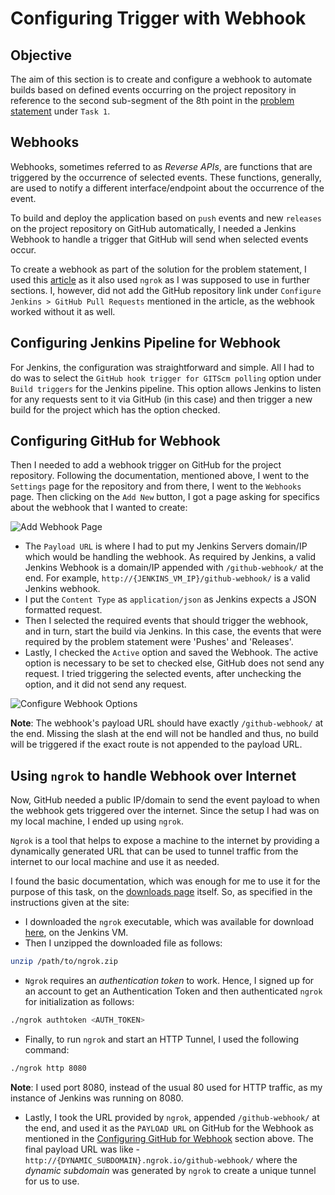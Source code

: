 # Configuring Trigger with Webhook

## Objective

The aim of this section is to create and configure a webhook to automate builds based on defined events occurring on the project repository in reference to the second sub-segment of the 8th point in the [problem statement](problem_statement.md) under `Task 1`.

## Webhooks

Webhooks, sometimes referred to as _Reverse APIs_, are functions that are triggered by the occurrence of selected events. These functions, generally, are used to notify a different interface/endpoint about the occurrence of the event.

To build and deploy the application based on `push` events and new `releases` on the project repository on GitHub automatically, I needed a Jenkins Webhook to handle a trigger that GitHub will send when selected events occur.

To create a webhook as part of the solution for the problem statement, I used this [article](https://dzone.com/articles/adding-a-github-webhook-in-your-jenkins-pipeline) as it also used `ngrok` as I was supposed to use in further sections. I, however, did not add the GitHub repository link under `Configure Jenkins > GitHub Pull Requests` mentioned in the article, as the webhook worked without it as well.

## Configuring Jenkins Pipeline for Webhook

For Jenkins, the configuration was straightforward and simple. All I had to do was to select the `GitHub hook trigger for GITScm polling` option under `Build triggers` for the Jenkins pipeline. This option allows Jenkins to listen for any requests sent to it via GitHub (in this case) and then trigger a new build for the project which has the option checked.

## Configuring GitHub for Webhook

Then I needed to add a webhook trigger on GitHub for the project repository. Following the documentation, mentioned above, I went to the `Settings` page for the repository and from there, I went to the `Webhooks` page. Then clicking on the `Add New` button, I got a page asking for specifics about the webhook that I wanted to create:

![Add Webhook Page](/img/add_webhook.png)

* The `Payload URL` is where I had to put my Jenkins Servers domain/IP which would be handling the webhook. As required by Jenkins, a valid Jenkins Webhook is a domain/IP appended with `/github-webhook/` at the end. For example, `http://{JENKINS_VM_IP}/github-webhook/` is a valid Jenkins webhook.
* I put the `Content Type` as `application/json` as Jenkins expects a JSON formatted request.
* Then I selected the required events that should trigger the webhook, and in turn, start the build via Jenkins. In this case, the events that were required by the problem statement were 'Pushes' and 'Releases'.
* Lastly, I checked the `Active` option and saved the Webhook. The active option is necessary to be set to checked else, GitHub does not send any request. I tried triggering the selected events, after unchecking the option, and it did not send any request.

![Configure Webhook Options](/img/configure_webhook.png)

**Note**: The webhook's payload URL should have exactly `/github-webhook/` at the end. Missing the slash at the end will not be handled and thus, no build will be triggered if the exact route is not appended to the payload URL.

## Using `ngrok` to handle Webhook over Internet

Now, GitHub needed a public IP/domain to send the event payload to when the webhook gets triggered over the internet. Since the setup I had was on my local machine, I ended up using `ngrok`.

`Ngrok` is a tool that helps to expose a machine to the internet by providing a dynamically generated URL that can be used to tunnel traffic from the internet to our local machine and use it as needed.

I found the basic documentation, which was enough for me to use it for the purpose of this task, on the [downloads page](https://ngrok.com/download) itself. So, as specified in the instructions given at the site:

* I downloaded the `ngrok` executable, which was available for download [here](https://ngrok.com/download), on the Jenkins VM.
* Then I unzipped the downloaded file as follows:

```bash
unzip /path/to/ngrok.zip
```

* `Ngrok` requires an _authentication token_ to work. Hence, I signed up for an account to get an Authentication Token and then authenticated `ngrok` for initialization as follows:

```bash
./ngrok authtoken <AUTH_TOKEN>
```

* Finally, to run `ngrok` and start an HTTP Tunnel, I used the following command:

```bash
./ngrok http 8080
```

**Note**: I used port 8080, instead of the usual 80 used for HTTP traffic, as my instance of Jenkins was running on 8080.

* Lastly, I took the URL provided by `ngrok`, appended `/github-webhook/` at the end, and used it as the `PAYLOAD URL` on GitHub for the Webhook as mentioned in the [Configuring GitHub for Webhook](#configuring-github-for-webhook) section above. The final payload URL was like - `http://{DYNAMIC_SUBDOMAIN}.ngrok.io/github-webhook/` where the _dynamic subdomain_  was generated by `ngrok` to create a unique tunnel for us to use.
